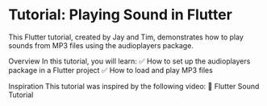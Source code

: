 # Tutorial: Playing Sound in Flutter
This Flutter tutorial, created by Jay and Tim, demonstrates how to play sounds from MP3 files using the audioplayers package.

Overview
In this tutorial, you will learn:
✅ How to set up the audioplayers package in a Flutter project
✅ How to load and play MP3 files

Inspiration
This tutorial was inspired by the following video:
🎥 Flutter Sound Tutorial

